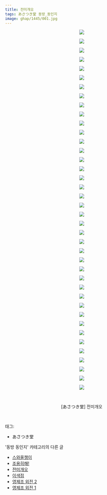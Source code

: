 ```yaml
---
title: 전미개오
tags: あさつき堂 동방_동인지
image: ghap/1445/001.jpg
---
```

<div class="article">
<p style="text-align: center; clear: none; float: none;"><img src="{{ site.nasurl }}/ghap/1445/001.jpg"/></p>
<p style="text-align: center; clear: none; float: none;"><img src="{{ site.nasurl }}/ghap/1445/002.jpg"/></p>
<p style="text-align: center; clear: none; float: none;"><img src="{{ site.nasurl }}/ghap/1445/003.jpg"/></p>
<p style="text-align: center; clear: none; float: none;"><img src="{{ site.nasurl }}/ghap/1445/004.jpg"/></p>
<p style="text-align: center; clear: none; float: none;"><img src="{{ site.nasurl }}/ghap/1445/005.jpg"/></p>
<p style="text-align: center; clear: none; float: none;"><img src="{{ site.nasurl }}/ghap/1445/006.jpg"/></p>
<p style="text-align: center; clear: none; float: none;"><img src="{{ site.nasurl }}/ghap/1445/007.jpg"/></p>
<p style="text-align: center; clear: none; float: none;"><img src="{{ site.nasurl }}/ghap/1445/008.jpg"/></p>
<p style="text-align: center; clear: none; float: none;"><img src="{{ site.nasurl }}/ghap/1445/009.jpg"/></p>
<p style="text-align: center; clear: none; float: none;"><img src="{{ site.nasurl }}/ghap/1445/010.jpg"/></p>
<p style="text-align: center; clear: none; float: none;"><img src="{{ site.nasurl }}/ghap/1445/011.jpg"/></p>
<p style="text-align: center; clear: none; float: none;"><img src="{{ site.nasurl }}/ghap/1445/012.jpg"/></p>
<p style="text-align: center; clear: none; float: none;"><img src="{{ site.nasurl }}/ghap/1445/013.jpg"/></p>
<p style="text-align: center; clear: none; float: none;"><img src="{{ site.nasurl }}/ghap/1445/014.jpg"/></p>
<p style="text-align: center; clear: none; float: none;"><img src="{{ site.nasurl }}/ghap/1445/015.jpg"/></p>
<p style="text-align: center; clear: none; float: none;"><img src="{{ site.nasurl }}/ghap/1445/016.jpg"/></p>
<p style="text-align: center; clear: none; float: none;"><img src="{{ site.nasurl }}/ghap/1445/017.jpg"/></p>
<p style="text-align: center; clear: none; float: none;"><img src="{{ site.nasurl }}/ghap/1445/018.jpg"/></p>
<p style="text-align: center; clear: none; float: none;"><img src="{{ site.nasurl }}/ghap/1445/019.jpg"/></p>
<p style="text-align: center; clear: none; float: none;"><img src="{{ site.nasurl }}/ghap/1445/020.jpg"/></p>
<p style="text-align: center; clear: none; float: none;"><img src="{{ site.nasurl }}/ghap/1445/021.jpg"/></p>
<p style="text-align: center; clear: none; float: none;"><img src="{{ site.nasurl }}/ghap/1445/022.jpg"/></p>
<p style="text-align: center; clear: none; float: none;"><img src="{{ site.nasurl }}/ghap/1445/023.jpg"/></p>
<p style="text-align: center; clear: none; float: none;"><img src="{{ site.nasurl }}/ghap/1445/024.jpg"/></p>
<p style="text-align: center; clear: none; float: none;"><img src="{{ site.nasurl }}/ghap/1445/025.jpg"/></p>
<p style="text-align: center; clear: none; float: none;"><img src="{{ site.nasurl }}/ghap/1445/026.jpg"/></p>
<p style="text-align: center; clear: none; float: none;"><img src="{{ site.nasurl }}/ghap/1445/027.jpg"/></p>
<p style="text-align: center; clear: none; float: none;"><img src="{{ site.nasurl }}/ghap/1445/028.jpg"/></p>
<p style="text-align: center; clear: none; float: none;"><img src="{{ site.nasurl }}/ghap/1445/029.jpg"/></p>
<p style="text-align: center; clear: none; float: none;"><img src="{{ site.nasurl }}/ghap/1445/030.jpg"/></p>
<p style="text-align: center; clear: none; float: none;"><img src="{{ site.nasurl }}/ghap/1445/031.jpg"/></p>
<p style="text-align: center; clear: none; float: none;"><img src="{{ site.nasurl }}/ghap/1445/032.jpg"/></p>
<p style="text-align: center; clear: none; float: none;"><img src="{{ site.nasurl }}/ghap/1445/033.jpg"/></p>
<p style="text-align: center; clear: none; float: none;"><img src="{{ site.nasurl }}/ghap/1445/034.jpg"/></p>
<p style="text-align: center; clear: none; float: none;"><img src="{{ site.nasurl }}/ghap/1445/035.jpg"/></p>
<p style="text-align: center; clear: none; float: none;"><img src="{{ site.nasurl }}/ghap/1445/036.jpg"/></p>
<p style="text-align: center; clear: none; float: none;"><img src="{{ site.nasurl }}/ghap/1445/037.jpg"/></p>
<p style="text-align: center; clear: none; float: none;"><img src="{{ site.nasurl }}/ghap/1445/038.jpg"/></p>
<p style="text-align: center; clear: none; float: none;"><img src="{{ site.nasurl }}/ghap/1445/039.jpg"/></p>
<p style="text-align: center; clear: none; float: none;"><img src="{{ site.nasurl }}/ghap/1445/040.jpg"/></p>
<p style="text-align: center; clear: none; float: none;"><br/></p>
<p style="text-align: center; clear: none; float: none;">[あさつき堂] 전미개오</p>
<p><br/></p>
</div><div class="tagTrail">
<p>태그: </p>
<ul>
<li>あさつき堂</li>
</ul>
</div><div class="another">
<p>'동방 동인지' 카테고리의 다른 글</p>
<ul>
<li><a href="/2016-08-09-ghap_1448">스와올챙이</a></li>
<li><a href="/2016-08-09-ghap_1446">조용히해!</a></li>
<li><a href="/2016-08-09-ghap_1445">전미개오</a></li>
<li><a href="/2016-08-09-ghap_1444">이색접</a></li>
<li><a href="/2016-08-09-ghap_1443">영제조 외전 2</a></li>
<li><a href="/2016-08-09-ghap_1442">영제조 외전 1</a></li>
</ul>
</div><div class="cb_module cb_fluid">
<div class="cb_wrt cb_profile">
</div><!-- commentList close -->
</div>